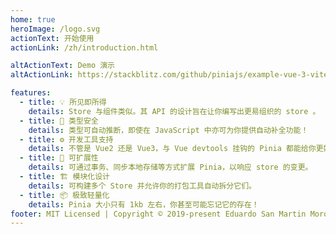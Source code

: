 ```yaml
---
home: true
heroImage: /logo.svg
actionText: 开始使用
actionLink: /zh/introduction.html

altActionText: Demo 演示
altActionLink: https://stackblitz.com/github/piniajs/example-vue-3-vite

features:
  - title: 💡 所见即所得
    details: Store 与组件类似。其 API 的设计旨在让你编写出更易组织的 store 。
  - title: 🔑 类型安全
    details: 类型可自动推断，即使在 JavaScript 中亦可为你提供自动补全功能！
  - title: ⚙️ 开发工具支持
    details: 不管是 Vue2 还是 Vue3，与 Vue devtools 挂钩的 Pinia 都能给你更好的开发体验。
  - title: 🔌 可扩展性
    details: 可通过事务、同步本地存储等方式扩展 Pinia，以响应 store 的变更。
  - title: 🏗 模块化设计
    details: 可构建多个 Store 并允许你的打包工具自动拆分它们。
  - title: 📦 极致轻量化
    details: Pinia 大小只有 1kb 左右，你甚至可能忘记它的存在！
footer: MIT Licensed | Copyright © 2019-present Eduardo San Martin Morote
---
```


<ThemeToggle/>
<!-- <TestStore/> -->

<HomeSponsors />
<Announcement />

<script setup>
import HomeSponsors from './.vitepress/components/HomeSponsors.vue'
import ThemeToggle from './.vitepress/components/ThemeToggle.vue'
import Announcement from './.vitepress/components/Announcement.vue'
// import TestStore from './.vitepress/components/TestStore.vue'
</script>
